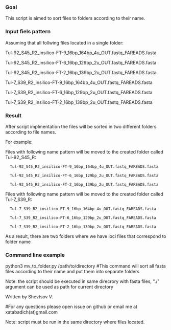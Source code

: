 
### Goal ###
This script is aimed to sort files to folders according to their name.

### Input fiels pattern ###

Assuming that all follwing files located in a single folder:

Tul-92_S45_R2_insilico-FT-9_16bp_164bp_4u_OUT.fastq_FAREADS.fasta

Tul-92_S45_R2_insilico-FT-6_16bp_129bp_2u_OUT.fastq_FAREADS.fasta 

Tul-92_S45_R2_insilico-FT-2_16bp_139bp_2u_OUT.fastq_FAREADS.fasta

Tul-7_S39_R2_insilico-FT-9_16bp_164bp_4u_OUT.fastq_FAREADS.fasta

Tul-7_S39_R2_insilico-FT-6_16bp_129bp_2u_OUT.fastq_FAREADS.fasta

Tul-7_S39_R2_insilico-FT-2_16bp_139bp_2u_OUT.fastq_FAREADS.fasta



### Result ###
After script implmentation the files will be sorted in two different folders according to file names.

For example:

Files with following name pattern will be moved to the created folder called Tul-92_S45_R:

      Tul-92_S45_R2_insilico-FT-9_16bp_164bp_4u_OUT.fastq_FAREADS.fasta

      Tul-92_S45_R2_insilico-FT-6_16bp_129bp_2u_OUT.fastq_FAREADS.fasta 

      Tul-92_S45_R2_insilico-FT-2_16bp_139bp_2u_OUT.fastq_FAREADS.fasta

Files with following name pattern will be moved to the created folder called Tul-7_S39_R:

      Tul-7_S39_R2_insilico-FT-9_16bp_164bp_4u_OUT.fastq_FAREADS.fasta

      Tul-7_S39_R2_insilico-FT-6_16bp_129bp_2u_OUT.fastq_FAREADS.fasta

      Tul-7_S39_R2_insilico-FT-2_16bp_139bp_2u_OUT.fastq_FAREADS.fasta

As a result, there are two folders where we have loci files that correspond to folder name  

### Command line example 

python3 mv_to_folder.py /path/to/directory #This command will sort all fasta files according to their name and put them into separate folders 

Note: the script should be executed in same direcrory with fasta files, "./" argument can be used as path for current directory

Written by Shevtsov V.

#For any questions please open issue on github or email me at xatabadich(at)gmail.com

Note: script must be run in the same directory where files located.
